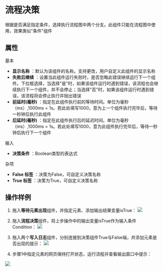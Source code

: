# 流程决策

根据是否满足指定条件，选择执行流程图中两个分支。此组件只能在流程图中使用，效果类似&quot;条件&quot;组件

## 属性
基本
- **显示名称** ：默认为该组件的名称。支持更改，用户自定义此组件的显示名称
- **失败后继续** ：设置当此组件运行失败时，是否忽略此错误继续运行下一个组件。下拉框选择，当选择"是"时，如果该组件运行时遇到错误，该流程也会继续执行下一个组件，并不会停止；当选择"否"时，如果该组件运行时遇到错误，该流程将会停止执行并抛出错误
- **前延时(毫秒)** ：指定在此组件执行前的等待时间。单位为毫秒（ms）,1000ms = 1s。若此处填写1000，意为上一个组件执行完毕后，等待一秒钟后执行此组件
- **后延时(毫秒)** ：指定在此组件执行后的延迟时间。单位为毫秒（ms）,1000ms = 1s。若此处填写1000，意为此组件执行完毕后，等待一秒钟后执行下一个组件

输入
- **决策条件** ：Boolean类型的表达式

杂项
- **False 标签** ：决策为False，可自定义决策名称
- **True 标签** ：决策为True，可自定义决策名称

## 操作样例
1. 拖入**等待元素出现**组件，并指定元素、添加输出结果变量isTrue：
![](https://docimages.blob.core.chinacloudapi.cn/images/Activities/decision-1.png)

2. 拖入**流程决策**组件，将上步操作中的输出变量isTrue作为输入条件Condition：
![](https://docimages.blob.core.chinacloudapi.cn/images/Activities/decision-3.png)

3. 拖入两个**写入日志**组件，分别连接到决策组件True与False端，并添加元素是否出现的提示：
![](https://docimages.blob.core.chinacloudapi.cn/images/Activities/decision_2.png)

4. 步骤1中指定元素的网页保持打开状态，运行流程并查看输出窗口中提示：

![](https://docimages.blob.core.chinacloudapi.cn/images/Activities/decision-4.png)
